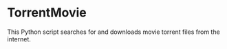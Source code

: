# TorrentMovie
This Python script searches for and downloads movie torrent files from the internet.
